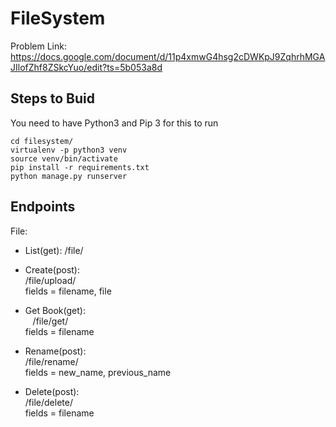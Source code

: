 # FileSystem

Problem Link: https://docs.google.com/document/d/11p4xmwG4hsg2cDWKpJ9ZqhrhMGAJIlofZhf8ZSkcYuo/edit?ts=5b053a8d

## Steps to Buid  
You need to have Python3 and Pip 3 for this to run  
```
cd filesystem/
virtualenv -p python3 venv
source venv/bin/activate
pip install -r requirements.txt
python manage.py runserver
``` 


Endpoints
---------
File:
- List(get):
    /file/

- Create(post):  
    /file/upload/  
    fields = filename, file 
  
- Get Book(get):  
    /file/get/  
    fields = filename 
  
- Rename(post):  
    /file/rename/  
    fields = new_name, previous_name 
  
- Delete(post):  
    /file/delete/  
    fields = filename 
